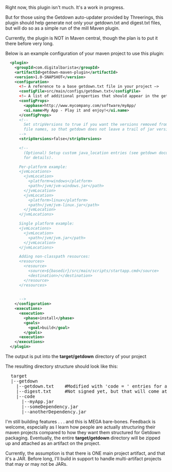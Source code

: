 Right now, this plugin isn't much.  It's a work in progress.

But for those using the Getdown auto-updater provided by Threerings, this plugin should help generate not only your getdown.txt and digest.txt files, but will do so as a simple run of the mill Maven plugin.

Currently, the plugin is NOT in Maven central, though the plan is to put it there before very long.

Below is an example configuration of your maven project to use this plugin:

```xml
  <plugin>
    <groupId>com.digitalbarista</groupId>
    <artifactId>getdown-maven-plugin</artifactId>
    <version>1.0-SNAPSHOT</version>
    <configuration>
      <!– A reference to a base getdown.txt file in your project –>
      <configFile>src/main/configs/getdown.txt</configFile>
      <!– A list of additional properties that should appear in the getdown.txt –>
      <configProps>
        <appbase>http://www.mycompany.com/software/myApp/
        <ui.name>My App - Play it and enjoy!</ui.name>
      </configProps>
      <!--
        Set stripVersions to true if you want the versions removed from the jar
        file names, so that getdown does not leave a trail of jar versions behind
      -->
      <stripVersions>false</stripVersions>

      <!--
        (Optional) Setup custom java_location entries (see getdown documentation
        for details).

      Per-platform example:
      <jvmLocations>
        <jvmLocation>
          <platform>windows</platform>
          <path>/jvm/jvm-windows.jar</path>
        </jvmLocation>
        <jvmLocation>
          <platform>linux</platform>
          <path>/jvm/jvm-linux.jar</path>
        </jvmLocation>
      </jvmLocations>

      Single platform example:
      <jvmLocations>
        <jvmLocation>
          <path>/jvm/jvm.jar</path>
        </jvmLocation>
      </jvmLocations>

      Adding non-classpath resources:
      <resources>
        <resource>
	      <source>${basedir}/src/main/scripts/startapp.cmd</source>
          <destination>/</destination>
        </resource>
      </resources>

		
      -->
    </configuration>
    <executions>
      <execution>
        <phase>install</phase>
        <goals>
          <goal>build</goal>
        </goals>
      <execution>
    </executions>
  </plugin>
```

The output is put into the **target/getdown** directory of your project

The resulting directory structure should look like this:

<pre>
  target
  |--getdown
    |--getdown.txt    #Modified with 'code = ' entries for all your dependencies.
    |--digest.txt     #Not signed yet, but that will come at some point.
    |--code
      |--myApp.jar
      |--someDependency.jar
      |--anotherDependency.jar
</pre>

I'm still building features . . . and this is MEGA bare-bones.  Feedback is welcome, especially as I learn how people are actually structuring their maven projects compared to how they want them structured for Getdown packaging.  Eventually, the entire **target/getdown** directory will be zipped up and attached as an artifact on the project.

Currently, the assumption is that there is ONE main project artifact, and that it's a JAR.  Before long, I'll build in support to handle multi-artifact projects that may or may not be JARs.